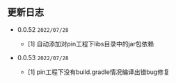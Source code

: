 ## 更新日志

* 0.0.52 `2022/07/28`
     * [1] 自动添加对pin工程下libs目录中的jar包依赖

* 0.0.53 `2022/07/28`
     * [1] pin工程下没有build.gradle情况编译出错bug修复
